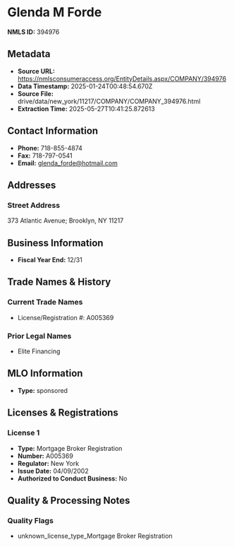 # Glenda M Forde

**NMLS ID:** 394976

## Metadata
- **Source URL:** https://nmlsconsumeraccess.org/EntityDetails.aspx/COMPANY/394976
- **Data Timestamp:** 2025-01-24T00:48:54.670Z
- **Source File:** drive/data/new_york/11217/COMPANY/COMPANY_394976.html
- **Extraction Time:** 2025-05-27T10:41:25.872613

## Contact Information
- **Phone:** 718-855-4874
- **Fax:** 718-797-0541
- **Email:** glenda_forde@hotmail.com

## Addresses
### Street Address
373 Atlantic Avenue; Brooklyn, NY 11217

## Business Information
- **Fiscal Year End:** 12/31

## Trade Names & History
### Current Trade Names
- License/Registration #: A005369

### Prior Legal Names
- Elite Financing

## MLO Information
- **Type:** sponsored

## Licenses & Registrations

### License 1
- **Type:** Mortgage Broker Registration
- **Number:** A005369
- **Regulator:** New York
- **Issue Date:** 04/09/2002
- **Authorized to Conduct Business:** No

## Quality & Processing Notes
### Quality Flags
- unknown_license_type_Mortgage Broker Registration

